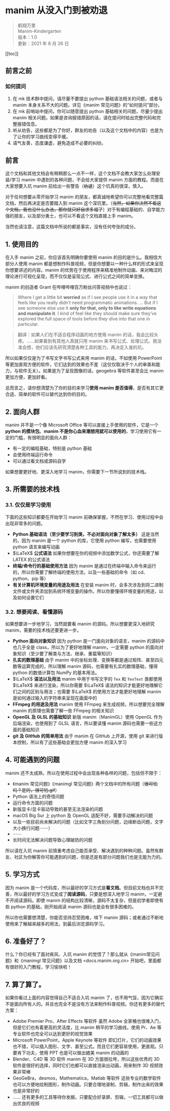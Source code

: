 <Back url='/docs' />

# manim 从没入门到被劝退

> 鹤翔万里\
> Manim-Kindergarten\
> 版本：1.0\
> 更新：2021 年 8 月 26 日

<Logo />

[[toc]]

## 前言之前

### 如何提问

1. 在 mk 技术群中提问，请尽量不要提出 python 基础语法相关的问题，或者与 manim 本身关系不大的问题。详见《manim 常见问题》的“如何提问”部分。
2. 在 mk 前哨站中提问，你可以随意提出 python 基础相关的问题，尽量少提出 manim 相关问题。如果是咨询报错原因的话，请在提问时给出完整代码和完整报错信息。
3. 听从劝告，这些都是为了你好，群友的劝告（以及这个文档中的内容）也是为了让你的学习曲线变得平缓。
4. 语气友善，态度谦虚，避免造成不必要的纠纷。

## 前言

这个文档和其他文档会有稍稍那么一点不一样，这个文档不会教大家怎么处理安装/学习 manim 中遇到的各种问题，不会给大家提供 manim 方面的教程。而是在大家想要入坑 manim 前给出一些警告（~~劝退~~）这个坑真的很深，慎入。

对于任何想要从零开始学习 manim 的朋友，都真诚地希望你可以完整地看完整篇文档，然后再决定是否要踏入到 manim 这个深坑里。（~~当然，如果你决然不看这个文档，我也没什么办法，那你就只好自求多福了~~）对于有编程基础的、自学能力强的朋友，以及部分勇士，也可以不看这个文档直接上手 manim。

当然也请注意，这篇文档中所说的都是事实，没有任何夸张的成分。

## 1. 使用目的

在入手 manim 之前，你应该首先明确你要使用 manim 的目的是什么。我相信大部分人使用 manim 都是想制作科普视频，但是你想要以一种什么样的形式来呈现你想要讲述的内容。manim 的优势在于使用程序来精准地制作动画、来对晦涩的理论进行可视化呈现，而不仅仅是呈现公式、进行公式之间的简单变换。

manim 的创造者 Grant 在哔哩哔哩百万粉丝问答视频中也说过：

> Where I get a little bit **worried** as if I see people use it in a way that feels like you really didn’t need programmatic animations. … But if I see someone else use it **only for that, only to like write equations and manipulate it**. I kind of feel like they should make sure they’ve explored the full space of tools before they dive into that one in particular.

> 翻译：如果人们在不适合程序动画的地方使用 manim 的话，我会比较头疼。……如果看到有其他人真就只用 manim 来书写公式、处理公式。我没准会想，他们应该先研究清楚各种工具的能力，再决定入谁的坑。

所以如果仅仅是为了书写文字书写公式来用 manim 的话，不如使用 PowerPoint 等更加直观方便的软件，它们达到的效果也不差（这仅仅取决于个人的审美和能力，与软件无关）。如果是为了呈现图像的话，geogebra 等软件甚至会比 manim 更加方便，更加好看。

总而言之，请你想清楚为了你的目的来学习**使用 manim 是否值得**，是否有其它更合适、简单的软件可以替代达到你的目的。

## 2. 面向人群

manim 并不是一个像 Microsoft Office 等可以直接上手使用的软件，它是一个 **python 的模块包**。**manim 不是你心血来潮想用就可以使用的**，学习使用它有一定的门槛，有很明显的面向人群：

- 有一定的编程基础，特别是 python 基础
- 会使用终端运行命令
- 可以通过看文档或源码自学

如果想要更好地、更深入地学习 manim，你需要下一节所说到的技术栈。

## 3. 所需要的技术栈

### 3.1. 仅仅是学习使用

下面的这些知识都要在开始学习 manim 前确保掌握，不然在学习、使用过程中会出现非常多的问题。

-   **Python 基础语法（至少要学习到类，不必对面向对象了解太多）**
    这是当然的，因为 manim 是一个 python 的库，它使用 python 编写，也需要使用 python 语言来编写动画
-   $\LaTeX$ **公式语法**
    如果你想要在你的视频中添加数学公式，你还需要了解 LATEX 的公式语法
-   **终端/命令行的基础使用方法**
    因为 manim 是通过在终端中输入命令来运行的，所以你需要了解终端的使用方法，以及一些基础的命令（如 cd、python、pip 等）
-   **有关计算机环境变量的用途及用法**
    在安装 manim 时，会多次涉及到将二进制文件或文件夹添加到系统环境变量的操作。所以你要懂得环境变量的用途，以及如何设置它们

### 3.2. 想要阅读、看懂源码

如果想要进一步地学习，当然就要看 manim 的源码。所以想要更深入地研究 manim，需要的技术栈还要更进一步。

-   **Python 面向对象知识**
    因为 python 是一门面向对象的语言，manim 的源码中也几乎全是 class，所以为了更好地理解 manim，一定需要 python 的面向对象知识（至少要了解类与方法、继承、重载等知识）
-   **扎实的数理基础**
    由于 manim 中的坐标处理、变换等都是通过矩阵、甚至四元数等运算完成的，所以理解 manim 源码，也需要有扎实的数理基础，懂得 python 的数值计算包 NumPy 的基本用法。
-   $\LaTeX$ **语法以及用法**
    manim 中用于书写文字的 `Tex` 和 `TexText` 类都使用 $\LaTeX$ 来进行渲染，所以你需要 $\LaTeX$ 语法的知识才能更好地理解它们之间的区别与用法；也需要 $\LaTeX$ 的使用方法才能更好地理解 manim 是如何通过输入的字符串来呈现在画面中的
-   **FFmpeg 的用途及用法**
    manim 使用 FFmpeg 来生成视频，所以想要完全理解 manim 的原理也需要了解一些 FFmpeg 的相关知识
-   **OpenGL 及 GLSL 的基础知识**
    新版 manim（ManimGL）使用 OpenGL 作为后端渲染，也使用到了 GLSL 语言，所以要读懂 manim 源码也需要一些这方面的基础知识
-   **git 及 GitHub 的简单用法**
    由于 manim 在 GitHub 上开源，使用 git 来进行版本控制，所以有了这些基础会更加方便 manim 的深入学习

## 4. 可能遇到的问题

manim 还不太成熟，所以在使用过程中会出现各种各样的问题，包括但不限于：

-   《manim 常见问题》《manimgl 常见问题》两个文档中的所有问题（~~很可怕吗？是的，很可怕.gif~~）
-   Python 语法上的奇怪问题
-   运行命令方面的问题
-   新版显卡/显卡驱动导致的甚至无法渲染的问题
-   macOS Big Sur 上 python 及 OpenGL 适配不好，需要手动解决的问题
-   以及一些目前尚未解决的问题（比如文字三角剖分问题，边缘断齿问题，文字大小换行问题⋯⋯）
-   ⋯⋯
-   长时间无法解决问题导致心理破防的问题

所以请在入坑 manim 前慎重考虑自己能否承受、解决遇到的种种问题。虽然有群友、社区为你解答你可能遇到的问题，但是还是有部分问题我们也是无能为力的。

## 5. 学习方式

因为 manim 是一个代码库，所以最好的学习方式是**看文档**。但目前文档也并不完善，所以最好的学习方式变成了**阅读源码**，只要是想深入地学习 manim，一定避不开阅读源码。即使 manim 的结构比较清晰，源码不太复杂，但是初学者即使有些 python 的基础，刚开始阅读 manim 源码也是会有很多困难的。

所以你也需要想清楚，你能否坚持忍受困难，啃下 manim 源码；或者通过不断地使用来了解越来越多的用法，到最后浏览源码学习。

## 6. 准备好了？

什么？你已经有了面对疾风、入坑 manim 的觉悟了？那么就从《manim常见问题》和《manimgl 常见问题》以及文档 <docs.manim.org.cn> 开始吧，里面都有很好的入门教程，学习愉快啦！

## 7. 算了算了。

如果你看过上面的内容觉得自己不适合入坑 manim 了，也不用气馁，因为它确实不是面向所有人的。并且也完全不是没有方法来制作科普视频。你还有更多的替代方案：

-   Adobe Premier Pro、After Effects 等软件
    虽然 Adobe 全家桶也很难入门，但是它们也有着更高的灵活度，比 manim 稍平的学习曲线，使用 Pr、Ae 等专业软件也完全可以达到更好的视觉效果
-   Microsoft PowerPoint，Apple Keynote 等软件
    即幻灯片，它们的动画效果也不错，可以插入图形、文字、甚至公式。而且它们更容易使用，更直观。只要肯下功夫，使用 PPT 也是可以做出媲美 manim 的动画的
-   Blender、C4D 等 3D 软件
    manim 在 3D 方面很拉垮，所以这些优秀的 3D 软件是很好的选择，同时它们也都可以直接渲染出动画，用来制作 3D 视频效果非常棒 
-   GeoGeBra，desmos，Mathematica，Matlab 等软件
    这些专业的数学软件也可以方便地绘制图形，制作动画。只要合理地录制、剪辑，制作出来的效果也是非常好的
-   ……
    还有更多的工具等待你发掘，只要配合好录屏、剪辑，一切工具都可以做出优良的视频

<Back url='/docs' />

